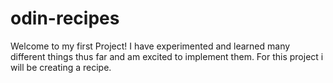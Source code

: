 # odin-recipes
Welcome to my first Project! 
I have experimented and learned many different things thus far and am excited to implement them.
For this project i will be creating a recipe.